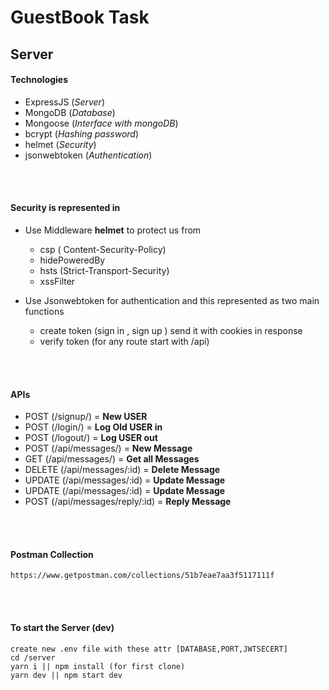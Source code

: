 # GuestBook Task

## Server

#### Technologies
- ExpressJS (_Server_)
- MongoDB (_Database_)
- Mongoose (_Interface with mongoDB_)
- bcrypt (_Hashing password_)
- helmet (_Security_)
- jsonwebtoken (_Authentication_)
</br>
</br>

#### Security is represented in
- Use Middleware **helmet** to protect us from
  - csp ( Content-Security-Policy)
  - hidePoweredBy
  - hsts (Strict-Transport-Security)
  - xssFilter
 
- Use Jsonwebtoken for authentication and this 
  represented as two main functions
  - create token (sign in , sign up ) send it with cookies in response
  - verify token (for any route start with /api)
</br>
</br>

#### APIs
- POST   (/signup/) = **New USER**
- POST   (/login/) = **Log Old USER in**
- POST   (/logout/) = **Log USER out**
- POST   (/api/messages/) = **New Message**
- GET    (/api/messages/) = **Get all Messages**
- DELETE (/api/messages/:id) = **Delete Message**
- UPDATE (/api/messages/:id) = **Update Message**
- UPDATE (/api/messages/:id) = **Update Message**
- POST   (/api/messages/reply/:id) = **Reply Message**
</br>
</br>

#### Postman Collection
```
https://www.getpostman.com/collections/51b7eae7aa3f5117111f
```
</br>
</br>

#### To start the Server (dev)
```
create new .env file with these attr [DATABASE,PORT,JWTSECERT]
cd /server
yarn i || npm install (for first clone) 
yarn dev || npm start dev

```

</br>
</br>
